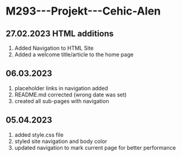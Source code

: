# M293---Projekt---Cehic-Alen

## 27.02.2023 HTML additions

1. Added Navigation to HTML Site
2. Added a welcome title/article to the home page

## 06.03.2023

1. placeholder links in navigation added
2. README.md corrected (wrong date was set)
3. created all sub-pages with navigation

## 05.04.2023

1. added style.css file
2. styled site navigation and body color
3. updated navigation to mark current page for better performance
